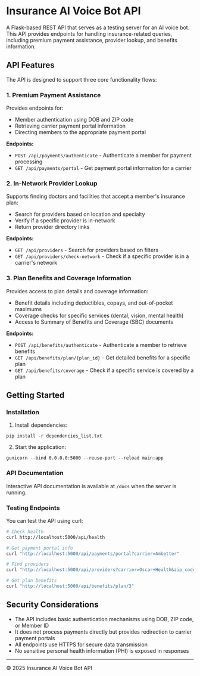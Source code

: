 # Insurance AI Voice Bot API

A Flask-based REST API that serves as a testing server for an AI voice bot. This API provides endpoints for handling insurance-related queries, including premium payment assistance, provider lookup, and benefits information.

## API Features

The API is designed to support three core functionality flows:

### 1. Premium Payment Assistance

Provides endpoints for:
- Member authentication using DOB and ZIP code
- Retrieving carrier payment portal information
- Directing members to the appropriate payment portal

**Endpoints:**
- `POST /api/payments/authenticate` - Authenticate a member for payment processing
- `GET /api/payments/portal` - Get payment portal information for a carrier

### 2. In-Network Provider Lookup

Supports finding doctors and facilities that accept a member's insurance plan:
- Search for providers based on location and specialty
- Verify if a specific provider is in-network
- Return provider directory links

**Endpoints:**
- `GET /api/providers` - Search for providers based on filters
- `GET /api/providers/check-network` - Check if a specific provider is in a carrier's network

### 3. Plan Benefits and Coverage Information

Provides access to plan details and coverage information:
- Benefit details including deductibles, copays, and out-of-pocket maximums
- Coverage checks for specific services (dental, vision, mental health)
- Access to Summary of Benefits and Coverage (SBC) documents

**Endpoints:**
- `POST /api/benefits/authenticate` - Authenticate a member to retrieve benefits
- `GET /api/benefits/plan/{plan_id}` - Get detailed benefits for a specific plan
- `GET /api/benefits/coverage` - Check if a specific service is covered by a plan

## Getting Started

### Installation

1. Install dependencies:
```
pip install -r dependencies_list.txt
```

2. Start the application:
```
gunicorn --bind 0.0.0.0:5000 --reuse-port --reload main:app
```

### API Documentation

Interactive API documentation is available at `/docs` when the server is running.

### Testing Endpoints

You can test the API using curl:

```bash
# Check health
curl http://localhost:5000/api/health

# Get payment portal info
curl "http://localhost:5000/api/payments/portal?carrier=Ambetter"

# Find providers
curl "http://localhost:5000/api/providers?carrier=Oscar+Health&zip_code=33130"

# Get plan benefits
curl "http://localhost:5000/api/benefits/plan/3"
```

## Security Considerations

- The API includes basic authentication mechanisms using DOB, ZIP code, or Member ID
- It does not process payments directly but provides redirection to carrier payment portals
- All endpoints use HTTPS for secure data transmission
- No sensitive personal health information (PHI) is exposed in responses

---

© 2025 Insurance AI Voice Bot API